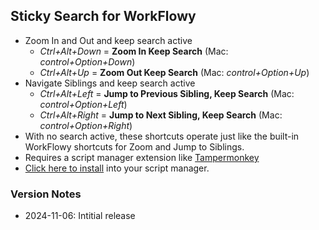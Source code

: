 ## Sticky Search for WorkFlowy
* Zoom In and Out and keep search active 
  * _Ctrl+Alt+Down_ = **Zoom In Keep Search** (Mac: _control+Option+Down_)
  * _Ctrl+Alt+Up_ = **Zoom Out Keep Search** (Mac: _control+Option+Up_)
* Navigate Siblings and keep search active 
  * _Ctrl+Alt+Left_ = **Jump to Previous Sibling, Keep Search** (Mac: _control+Option+Left_)
  * _Ctrl+Alt+Right_ = **Jump to Next Sibling, Keep Search** (Mac: _control+Option+Right_)
* With no search active, these shortcuts operate just like the built-in WorkFlowy shortcuts for Zoom and Jump to Siblings.
* Requires a script manager extension like [Tampermonkey](https://chromewebstore.google.com/detail/tampermonkey/dhdgffkkebhmkfjojejmpbldmpobfkfo)
* [Click here to install](https://github.com/rawbytz/sticky-search/raw/master/stickySearch.user.js) into your script manager.

### Version Notes
- 2024-11-06: Intitial release 